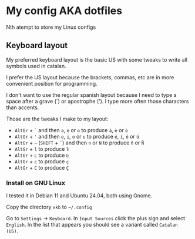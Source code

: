 # My config AKA dotfiles

Nth atempt to store my Linux configs

## Keyboard layout

My preferred keyboard layout is the basic US with some tweaks to write all
symbols used in catalan.

I prefer the US layout because the brackets, commas, etc are in more convenient
position for programming.

I don't want to use the regular spanish layout because I need to type a space
after a grave (`) or apostrophe ('). I type more often those characters than
accents.

Those are the tweaks I make to my layout:

* `AltGr` + `` ` `` and then `a`, `e` or `o` to produce `à`, `è` or `ò`
* `AltGr` + `'` and then `e`, `i`, `o` or `u` to produce `é`, `í`, `ó` or `ú`
* `AltGr` + `~` (`SHIFT` + `` ` ``) and then `n` or `N` to produce `ñ` or `Ñ`
* `AltGr` + `l` to produce `ŀ`
* `AltGr` + `L` to produce `Ŀ`
* `AltGr` + `c` to produce `ç`
* `AltGr` + `C` to produce `Ç`

### Install on GNU Linux

I tested it in Debian 11 and Ubuntu 24.04, both using Gnome.

Copy the directory `xkb` to `~/.config`

Go to `Settings` &rarr; `Keyboard`. In `Input Sources` click the plus sign and
select `English`. In the list that appears you should see a variant called
`Catalan (US)`.
